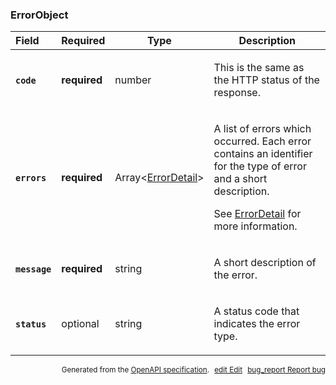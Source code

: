 <!--- This is a generated file, do not edit! -->
<!--- [START maps_http_schema_errorobject] -->
<h3 class="schema-object" id="ErrorObject">ErrorObject</h3>

| Field                                                                                              | Required     | Type                                                   | Description                                                                                                                                                                                                                             |
| :------------------------------------------------------------------------------------------------- | ------------ | ------------------------------------------------------ | --------------------------------------------------------------------------------------------------------------------------------------------------------------------------------------------------------------------------------------- |
| <h4 id="ErrorObject-code" class="add-link schema-object-property-key"><code>code</code></h4>       | **required** | number                                                 | <div class="nonref-property-description"><p>This is the same as the HTTP status of the response.</p></div>                                                                                                                              |
| <h4 id="ErrorObject-errors" class="add-link schema-object-property-key"><code>errors</code></h4>   | **required** | Array&lt;[ErrorDetail](#ErrorDetail "ErrorDetail")&gt; | <div class="ref-property-description"><p>A list of errors which occurred. Each error contains an identifier for the type of error and a short description.</p><p>See <a href="#ErrorDetail">ErrorDetail</a> for more information.</div> |
| <h4 id="ErrorObject-message" class="add-link schema-object-property-key"><code>message</code></h4> | **required** | string                                                 | <div class="nonref-property-description"><p>A short description of the error.</p></div>                                                                                                                                                 |
| <h4 id="ErrorObject-status" class="add-link schema-object-property-key"><code>status</code></h4>   | optional     | string                                                 | <div class="nonref-property-description"><p>A status code that indicates the error type.</p></div>                                                                                                                                      |

<p style="text-align: right; font-size: smaller;">Generated from the <a class="gc-analytics-event" data-category="GMP" data-label="openapi-github" href="https://github.com/googlemaps/openapi-specification" title="Google Maps Platform OpenAPI Specification" class="external">OpenAPI specification</a>.
<a class="gc-analytics-event" data-category="GMP" data-label="openapi-github-maps-http-schema-errorobject" data-action="edit" style="margin-left: 5px;" href="https://github.com/googlemaps/openapi-specification/blob/main/specification/schemas/ErrorObject.yml" title="Edit on GitHub"><span class="material-icons">edit</span> Edit</a>
<a class="gc-analytics-event" data-category="GMP" data-label="openapi-github-maps-http-schema-errorobject" data-action="bug" style="margin-left: 5px;" href="https://github.com/googlemaps/openapi-specification/issues/new?assignees=&labels=type%3A+bug%2C+triage+me&template=bug_report.md&title=[schemas] Bug - ErrorObject" title="File bug for schemas on GitHub"><span class="material-icons">bug_report</span> Report bug</a>
</p>

<!--- [END maps_http_schema_errorobject] -->
